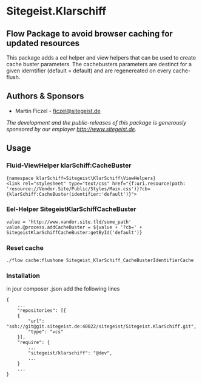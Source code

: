 # Sitegeist.Klarschiff

## Flow Package to avoid browser caching for updated resources

This package adds a eel helper and view helpers that can be used to create cache buster parameters. 
The cachebusters parameters are destinct for a given iderntifier (default = default) and are regenereated on every cache-flush. 

## Authors & Sponsors

* Martin Ficzel - ficzel@sitegeist.de

*The development and the public-releases of this package is generously sponsored 
by our employer http://www.sitegeist.de.*

## Usage

### Fluid-ViewHelper klarSchiff:CacheBuster 

```
{namespace klarSchiff=Sitegeist\KlarSchiff\ViewHelpers}
<link rel="stylesheet" type="text/css" href="{f:uri.resource(path: 'resource://Vendor.Site/Public/Styles/Main.css')}?cb={klarSchiff:CacheBuster(identifier:'default')}">
```
### Eel-Helper SitegeistKlarSchiffCacheBuster
```
value = 'http://www.vandor.site.tld/some_path'
value.@process.addCacheBuster = ${value + '?cb=' + SitegeistKlarSchiffCacheBuster:getById('default')}
```
### Reset cache

```
./flow cache:flushone Sitegeist_KlarSchiff_CacheBusterIdentifierCache
```

### Installation 

in jour composer .json add the following lines
```
{
    ...
    "repositories": [{
    {
        "url": "ssh://git@git.sitegeist.de:40022/sitegeist/Sitegeist.KlarSchiff.git",
        "type": "vcs"
    }],
    "require": {
        ...
        "sitegeist/klarschiff": "@dev",
        ...
    }
    ...
}
```